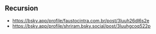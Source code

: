 ## Recursion

- <https://bsky.app/profile/faustocintra.com.br/post/3luuh26dl6s2e>
- <https://bsky.app/profile/shriram.bsky.social/post/3luuhgcoq522p>
